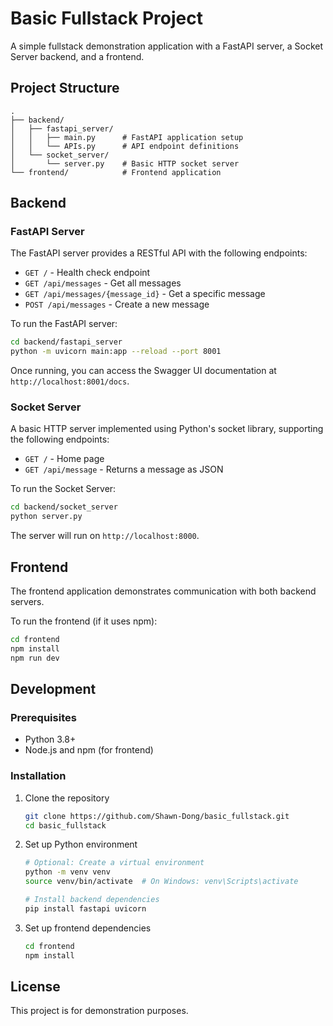 # Basic Fullstack Project

A simple fullstack demonstration application with a FastAPI server, a Socket Server backend, and a frontend.

## Project Structure

```
.
├── backend/
│   ├── fastapi_server/
│   │   ├── main.py      # FastAPI application setup
│   │   └── APIs.py      # API endpoint definitions
│   └── socket_server/
│       └── server.py    # Basic HTTP socket server
└── frontend/            # Frontend application
```

## Backend

### FastAPI Server

The FastAPI server provides a RESTful API with the following endpoints:

- `GET /` - Health check endpoint
- `GET /api/messages` - Get all messages
- `GET /api/messages/{message_id}` - Get a specific message
- `POST /api/messages` - Create a new message

To run the FastAPI server:

```bash
cd backend/fastapi_server
python -m uvicorn main:app --reload --port 8001
```

Once running, you can access the Swagger UI documentation at `http://localhost:8001/docs`.

### Socket Server

A basic HTTP server implemented using Python's socket library, supporting the following endpoints:

- `GET /` - Home page
- `GET /api/message` - Returns a message as JSON

To run the Socket Server:

```bash
cd backend/socket_server
python server.py
```

The server will run on `http://localhost:8000`.

## Frontend

The frontend application demonstrates communication with both backend servers.

To run the frontend (if it uses npm):

```bash
cd frontend
npm install
npm run dev
```

## Development

### Prerequisites

- Python 3.8+
- Node.js and npm (for frontend)

### Installation

1. Clone the repository
   ```bash
   git clone https://github.com/Shawn-Dong/basic_fullstack.git
   cd basic_fullstack
   ```

2. Set up Python environment
   ```bash
   # Optional: Create a virtual environment
   python -m venv venv
   source venv/bin/activate  # On Windows: venv\Scripts\activate
   
   # Install backend dependencies
   pip install fastapi uvicorn
   ```

3. Set up frontend dependencies
   ```bash
   cd frontend
   npm install
   ```

## License

This project is for demonstration purposes.